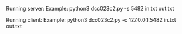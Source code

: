 Running server:
    Example: python3 dcc023c2.py -s 5482 in.txt out.txt

Running client:
    Example: python3 dcc023c2.py -c 127.0.0.1:5482 in.txt out.txt